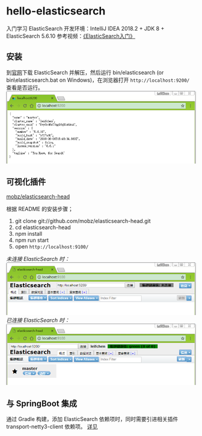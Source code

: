 # hello-elasticsearch

入门学习 ElasticSearch
开发环境：IntelliJ IDEA 2018.2 + JDK 8 + ElasticSearch 5.6.10
参考视频：[《ElasticSearch入门》](https://www.imooc.com/learn/889)

## 安装

到[官网](https://www.elastic.co/cn/products/elasticsearch)下载 ElasticSearch 并解压，然后运行 bin/elasticsearch (or bin\elasticsearch.bat on Windows)，在浏览器打开 `http://localhost:9200/` 查看是否运行。
![elasticsearch](/images/elasticsearch.png)

## 可视化插件

[mobz/elasticsearch-head](https://github.com/mobz/elasticsearch-head)

根据 README 的安装步骤；

1. git clone git://github.com/mobz/elasticsearch-head.git
2. cd elasticsearch-head
3. npm install
4. npm run start
5. open `http://localhost:9100/`

*未连接 ElasticSearch 时：*
![elasticsearch-head-1](/images/elasticsearch-head-1.png)
*已连接 ElasticSearch 时：*
![elasticsearch-head-2](/images/elasticsearch-head-2.png)

## 与 SpringBoot 集成

通过 Gradle 构建，添加 ElasticSearch 依赖项时，同时需要引进相关插件 transport-netty3-client 依赖项。
[详见](/hello-elasticsearch/build.gradle)